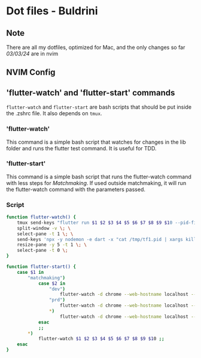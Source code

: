 # Dot files - Buldrini

## Note

There are all my dotfiles, optimized for Mac, and the only changes so far _03/03/24_ are in nvim

## NVIM Config

## 'flutter-watch' and 'flutter-start' commands

`flutter-watch` and `flutter-start` are bash scripts that should be put inside the .zshrc file. It also depends on `tmux`.

### 'flutter-watch'

This command is a simple bash script that watches for changes in the lib folder and runs the flutter test command. It is useful for TDD.

### 'flutter-start'

This command is a simple bash script that runs the flutter-watch command with less steps for _Matchmaking_. If used outside matchmaking, it will run the flutter-watch command with the parameters passed.

### Script

```bash
function flutter-watch() {
    tmux send-keys "flutter run $1 $2 $3 $4 $5 $6 $7 $8 $9 $10 --pid-file=/tmp/tf1.pid" C-m \; \
    split-window -v \; \
    select-pane -t 1 \; \
    send-keys 'npx -y nodemon -e dart -x "cat /tmp/tf1.pid | xargs kill -s USR1"' C-m \; \
    resize-pane -y 5 -t 1 \; \
    select-pane -t 0 \;
}

function flutter-start() {
    case $1 in
        "matchmaking")
            case $2 in
                "dev")
                    flutter-watch -d chrome --web-hostname localhost --web-port 8000 --dart-define=API_URL=DEV_API_URL ;;
                "prd")
                    flutter-watch -d chrome --web-hostname localhost --web-port 8000 --dart-define=API_URL=PRD_API_URL ;;
                *)
                    flutter-watch -d chrome --web-hostname localhost --web-port 8000 --dart-define=API_URL=LOCALHOST_URL ;;
            esac
            ;;
        *)
            flutter-watch $1 $2 $3 $4 $5 $6 $7 $8 $9 $10 ;;
    esac
}
```
